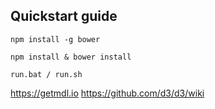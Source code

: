 Quickstart guide
----------

```
npm install -g bower

npm install & bower install

run.bat / run.sh
```

https://getmdl.io
https://github.com/d3/d3/wiki